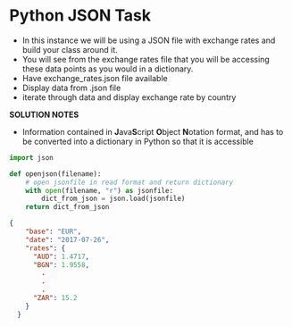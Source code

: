 # Python JSON Task

- In this instance we will be using a JSON file with exchange rates and build your class around it.
- You will see from the exchange rates file that you will be accessing these data points as you would in a dictionary.
- Have exchange_rates.json file available 
- Display data from .json file
- iterate through data and display exchange rate by country

**SOLUTION NOTES**
- Information contained in **J**ava**S**cript **O**bject **N**otation format, and has to be converted into a dictionary in Python so that it is accessible
```python
import json

def openjson(filename):
    # open jsonfile in read format and return dictionary
    with open(filename, "r") as jsonfile:
        dict_from_json = json.load(jsonfile)
    return dict_from_json
```
 
```json
{
    "base": "EUR",
    "date": "2017-07-26",
    "rates": {
      "AUD": 1.4717,
      "BGN": 1.9558,
        .
        .
        .
      "ZAR": 15.2
    }
  }
```